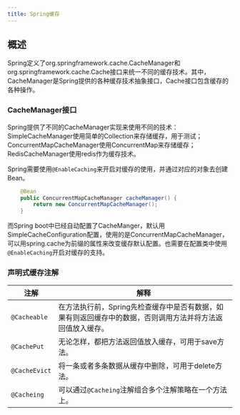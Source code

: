```yaml
---
title: Spring缓存
---
```

## 概述
Spring定义了org.springframework.cache.CacheManager和org.springframework.cache.Cache接口来统一不同的缓存技术。其中，CacheManager是Spring提供的各种缓存技术抽象接口，Cache接口包含缓存的各种操作。
### CacheManager接口
Spring提供了不同的CacheManager实现来使用不同的技术：SimpleCacheManager使用简单的Collection来存储缓存，用于测试；ConcurrentMapCacheManager使用ConcurrentMap来存储缓存；RedisCacheManager使用redis作为缓存技术。

Spring需要使用`@EnableCaching`来开启对缓存的使用，并通过对应的对象去创建Bean。
``` java
    @Bean
    public ConcurrentMapCacheManager cacheManager() {
        return new ConcurrentMapCacheManager();
    }
```

而Spring boot中已经自动配置了CacheManger，默认用SimpleCacheConfiguration配置，使用的是ConcurrentMapCacheManager，可以用spring.cache为前缀的属性来改变缓存默认配置。也需要在配置类中使用`@EnableCaching`开启对缓存的支持。

### 声明式缓存注解
注解|解释
--|--
`@Cacheable`|在方法执行前，Spring先检查缓存中是否有数据，如果有则返回缓存中的数据，否则调用方法并将方法返回值放入缓存。
`@CachePut`|无论怎样，都把方法返回值放入缓存，可用于save方法。
`@CacheEvict`|将一条或者多条数据从缓存中删除，可用于delete方法。
`@Cacheing`|可以通过`@Cacheing`注解组合多个注解策略在一个方法上。

